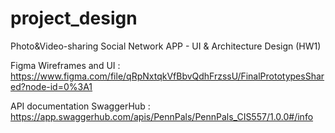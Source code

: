 # project_design
Photo&amp;Video-sharing Social Network APP -  UI &amp; Architecture Design (HW1)

Figma Wireframes and UI : https://www.figma.com/file/qRpNxtqkVfBbvQdhFrzssU/FinalPrototypesShared?node-id=0%3A1

API documentation SwaggerHub : https://app.swaggerhub.com/apis/PennPals/PennPals_CIS557/1.0.0#/info
